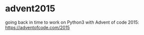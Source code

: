 # advent2015
going back in time to work on Python3 with Advent of code 2015: https://adventofcode.com/2015
